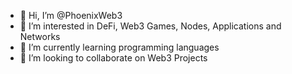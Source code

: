 - 👋 Hi, I’m @PhoenixWeb3
- 👀 I’m interested in DeFi, Web3 Games, Nodes, Applications and Networks
- 🌱 I’m currently learning programming languages
- 💞️ I’m looking to collaborate on Web3 Projects


<!---
PhoenixWeb3/PhoenixWeb3 is a ✨ special ✨ repository because its `README.md` (this file) appears on your GitHub profile.
You can click the Preview link to take a look at your changes.
--->

